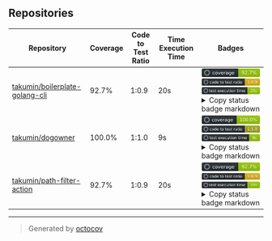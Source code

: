 ## Repositories

| Repository | Coverage | Code to Test Ratio | Time Execution Time | Badges |
| --- | --- | --- | --- | --- |
| [takumin/boilerplate-golang-cli](https://github.com/takumin/boilerplate-golang-cli) | 92.7% | 1:0.9 | 20s | ![takumin/boilerplate-golang-cli](https://raw.githubusercontent.com/takumin/octocov-central/main/badges/takumin/boilerplate-golang-cli/coverage.svg) ![takumin/boilerplate-golang-cli](https://raw.githubusercontent.com/takumin/octocov-central/main/badges/takumin/boilerplate-golang-cli/ratio.svg) ![takumin/boilerplate-golang-cli](https://raw.githubusercontent.com/takumin/octocov-central/main/badges/takumin/boilerplate-golang-cli/time.svg) <details><summary>Copy status badge markdown</summary>```![Coverage](https://raw.githubusercontent.com/takumin/octocov-central/main/badges/takumin/boilerplate-golang-cli/coverage.svg)```<br>```![Code to Test Ratio](https://raw.githubusercontent.com/takumin/octocov-central/main/badges/takumin/boilerplate-golang-cli/ratio.svg)```<br>```![Test Execution Time](https://raw.githubusercontent.com/takumin/octocov-central/main/badges/takumin/boilerplate-golang-cli/time.svg)```</details> |
| [takumin/dogowner](https://github.com/takumin/dogowner) | 100.0% | 1:1.0 | 9s | ![takumin/dogowner](https://raw.githubusercontent.com/takumin/octocov-central/main/badges/takumin/dogowner/coverage.svg) ![takumin/dogowner](https://raw.githubusercontent.com/takumin/octocov-central/main/badges/takumin/dogowner/ratio.svg) ![takumin/dogowner](https://raw.githubusercontent.com/takumin/octocov-central/main/badges/takumin/dogowner/time.svg) <details><summary>Copy status badge markdown</summary>```![Coverage](https://raw.githubusercontent.com/takumin/octocov-central/main/badges/takumin/dogowner/coverage.svg)```<br>```![Code to Test Ratio](https://raw.githubusercontent.com/takumin/octocov-central/main/badges/takumin/dogowner/ratio.svg)```<br>```![Test Execution Time](https://raw.githubusercontent.com/takumin/octocov-central/main/badges/takumin/dogowner/time.svg)```</details> |
| [takumin/path-filter-action](https://github.com/takumin/path-filter-action) | 92.7% | 1:0.9 | 20s | ![takumin/path-filter-action](https://raw.githubusercontent.com/takumin/octocov-central/main/badges/takumin/path-filter-action/coverage.svg) ![takumin/path-filter-action](https://raw.githubusercontent.com/takumin/octocov-central/main/badges/takumin/path-filter-action/ratio.svg) ![takumin/path-filter-action](https://raw.githubusercontent.com/takumin/octocov-central/main/badges/takumin/path-filter-action/time.svg) <details><summary>Copy status badge markdown</summary>```![Coverage](https://raw.githubusercontent.com/takumin/octocov-central/main/badges/takumin/path-filter-action/coverage.svg)```<br>```![Code to Test Ratio](https://raw.githubusercontent.com/takumin/octocov-central/main/badges/takumin/path-filter-action/ratio.svg)```<br>```![Test Execution Time](https://raw.githubusercontent.com/takumin/octocov-central/main/badges/takumin/path-filter-action/time.svg)```</details> |

---

> Generated by [octocov](https://github.com/k1LoW/octocov)

